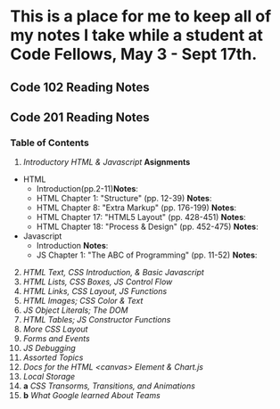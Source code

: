 # This is a place for me to keep all of my notes I take while a student at Code Fellows, May 3 - Sept 17th.

## Code 102 Reading Notes

## Code 201 Reading Notes
### Table of Contents
1. *Introductory HTML & Javascript*
**Asignments**
- HTML
    - Introduction(pp.2-11)**Notes**:
    - HTML Chapter 1: "Structure" (pp. 12-39)
    **Notes**:
    - HTML Chapter 8: "Extra Markup" (pp. 176-199)
    **Notes**:
    - HTML Chapter 17: "HTML5 Layout" (pp. 428-451)
    **Notes**:
    - HTML Chapter 18: "Process & Design" (pp. 452-475)
    **Notes**:
- Javascript
    - Introduction
    **Notes**:
    - JS Chapter 1: "The ABC of Programming" (pp. 11-52)
    **Notes**:
2. *HTML Text, CSS Introduction, & Basic Javascript*
3. *HTML Lists, CSS Boxes, JS Control Flow*
4. *HTML Links, CSS Layout, JS Functions*
5. *HTML Images; CSS Color & Text*
6. *JS Object Literals; The DOM*
7. *HTML Tables; JS Constructor Functions*
8. *More CSS Layout*
9. *Forms and Events*
10. *JS Debugging*
11. *Assorted Topics*
12. *Docs for the HTML \<canvas\> Element & Chart.js*
13. *Local Storage*
14. **a** *CSS Transorms, Transitions, and Animations*
14. **b** *What Google learned About Teams*